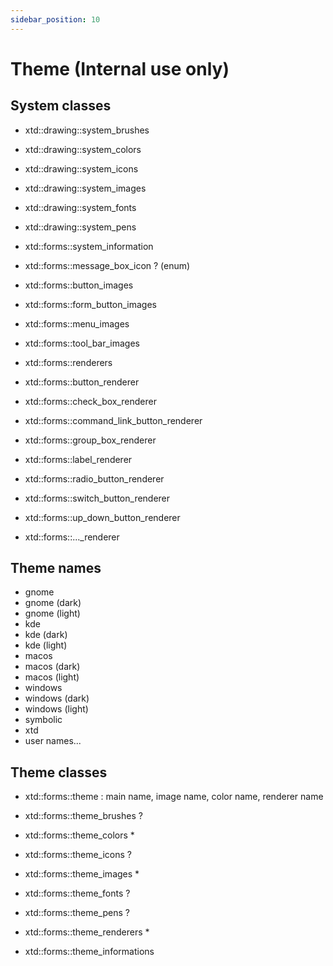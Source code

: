 ```yaml
---
sidebar_position: 10
---
```


# Theme (**Internal use only**)

## System classes

* xtd::drawing::system_brushes
* xtd::drawing::system_colors
* xtd::drawing::system_icons
* xtd::drawing::system_images
* xtd::drawing::system_fonts
* xtd::drawing::system_pens

* xtd::forms::system_information
* xtd::forms::message_box_icon ? (enum)

* xtd::forms::button_images
* xtd::forms::form_button_images
* xtd::forms::menu_images
* xtd::forms::tool_bar_images

* xtd::forms::renderers
* xtd::forms::button_renderer
* xtd::forms::check_box_renderer
* xtd::forms::command_link_button_renderer
* xtd::forms::group_box_renderer
* xtd::forms::label_renderer
* xtd::forms::radio_button_renderer
* xtd::forms::switch_button_renderer
* xtd::forms::up_down_button_renderer
* xtd::forms::..._renderer

## Theme names

* gnome
* gnome (dark)
* gnome (light)
* kde
* kde (dark)
* kde (light)
* macos
* macos (dark)
* macos (light)
* windows
* windows (dark)
* windows (light)
* symbolic
* xtd
* user names...

## Theme classes

* xtd::forms::theme : main name, image name, color name, renderer name

* xtd::forms::theme_brushes ?
* xtd::forms::theme_colors *
* xtd::forms::theme_icons ?
* xtd::forms::theme_images *
* xtd::forms::theme_fonts ?
* xtd::forms::theme_pens ?
* xtd::forms::theme_renderers *
* xtd::forms::theme_informations
